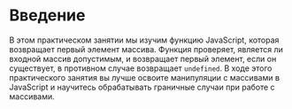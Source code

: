 # Введение

В этом практическом занятии мы изучим функцию JavaScript, которая возвращает первый элемент массива. Функция проверяет, является ли входной массив допустимым, и возвращает первый элемент, если он существует, в противном случае возвращает `undefined`. В ходе этого практического занятия вы лучше освоите манипуляции с массивами в JavaScript и научитесь обрабатывать граничные случаи при работе с массивами.
